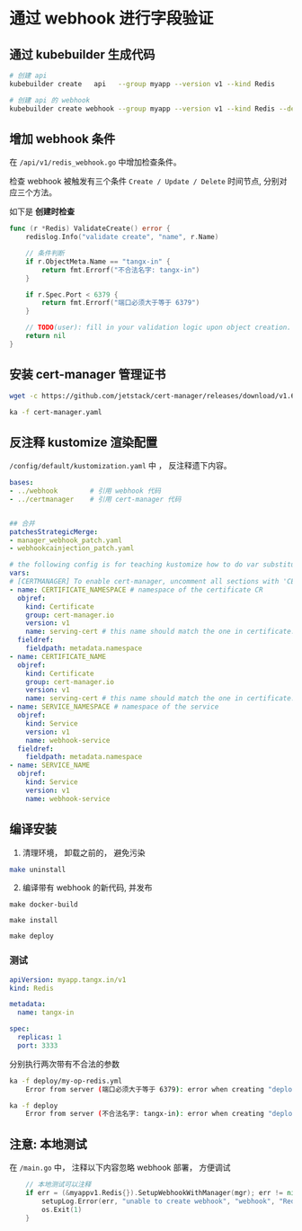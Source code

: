 # 通过 webhook 进行字段验证

## 通过 kubebuilder 生成代码

```bash
# 创建 api
kubebuilder create   api   --group myapp --version v1 --kind Redis 

# 创建 api 的 webhook
kubebuilder create webhook --group myapp --version v1 --kind Redis --defaulting --programmatic-validation
```

## 增加 webhook 条件

在 `/api/v1/redis_webhook.go` 中增加检查条件。

检查 webhook 被触发有三个条件 `Create / Update / Delete` 时间节点, 分别对应三个方法。

如下是 **创建时检查**

```go
func (r *Redis) ValidateCreate() error {
	redislog.Info("validate create", "name", r.Name)

	// 条件判断
	if r.ObjectMeta.Name == "tangx-in" {
		return fmt.Errorf("不合法名字: tangx-in")
	}

	if r.Spec.Port < 6379 {
		return fmt.Errorf("端口必须大于等于 6379")
	}

	// TODO(user): fill in your validation logic upon object creation.
	return nil
}
```

## 安装 cert-manager 管理证书

```bash
wget -c https://github.com/jetstack/cert-manager/releases/download/v1.6.1/cert-manager.yaml

ka -f cert-manager.yaml
```

## 反注释 kustomize 渲染配置

`/config/default/kustomization.yaml` 中 ， 反注释遗下内容。

```yaml
bases:
- ../webhook        # 引用 webhook 代码
- ../certmanager    # 引用 cert-manager 代码


## 合并
patchesStrategicMerge:
- manager_webhook_patch.yaml
- webhookcainjection_patch.yaml

# the following config is for teaching kustomize how to do var substitution
vars:
# [CERTMANAGER] To enable cert-manager, uncomment all sections with 'CERTMANAGER' prefix.
- name: CERTIFICATE_NAMESPACE # namespace of the certificate CR
  objref:
    kind: Certificate
    group: cert-manager.io
    version: v1
    name: serving-cert # this name should match the one in certificate.yaml
  fieldref:
    fieldpath: metadata.namespace
- name: CERTIFICATE_NAME
  objref:
    kind: Certificate
    group: cert-manager.io
    version: v1
    name: serving-cert # this name should match the one in certificate.yaml
- name: SERVICE_NAMESPACE # namespace of the service
  objref:
    kind: Service
    version: v1
    name: webhook-service
  fieldref:
    fieldpath: metadata.namespace
- name: SERVICE_NAME
  objref:
    kind: Service
    version: v1
    name: webhook-service
```

## 编译安装

1. 清理环境， 卸载之前的， 避免污染

```bash
make uninstall
```


2. 编译带有 webhook 的新代码, 并发布

```
make docker-build

make install

make deploy
```

### 测试

```yaml
apiVersion: myapp.tangx.in/v1
kind: Redis

metadata:
  name: tangx-in

spec:
  replicas: 1
  port: 3333
```

分别执行两次带有不合法的参数

```bash
ka -f deploy/my-op-redis.yml 
    Error from server (端口必须大于等于 6379): error when creating "deploy/my-op-redis.yml": admission webhook "vredis.kb.io" denied the request: 端口必须大于等于 6379

ka -f deploy 
    Error from server (不合法名字: tangx-in): error when creating "deploy/my-op-redis.yml": admission webhook "vredis.kb.io" denied the request: 不合法名字: tangx-in
```


## 注意: 本地测试

在 `/main.go` 中， 注释以下内容忽略 webhook 部署， 方便调试

```go
	// 本地测试可以注释
	if err = (&myappv1.Redis{}).SetupWebhookWithManager(mgr); err != nil {
		setupLog.Error(err, "unable to create webhook", "webhook", "Redis")
		os.Exit(1)
	}
```